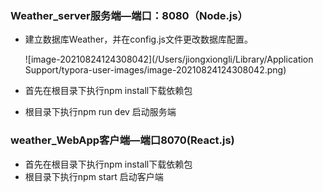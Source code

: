### Weather_server服务端—端口：8080（Node.js）

- 建立数据库Weather，并在config.js文件更改数据库配置。

  ![image-20210824124308042](/Users/jiongxiongli/Library/Application Support/typora-user-images/image-20210824124308042.png)

- 首先在根目录下执行npm install下载依赖包

- 根目录下执行npm run dev 启动服务端



### weather_WebApp客户端—端口8070(React.js)

- 首先在根目录下执行npm install下载依赖包
- 根目录下执行npm start 启动客户端

